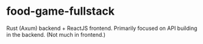 # food-game-fullstack

Rust (Axum) backend + ReactJS frontend. Primarily focused on API building in the backend. (Not much in frontend.)
